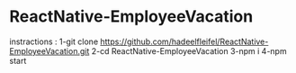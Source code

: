 # ReactNative-EmployeeVacation

instractions :
1-git clone https://github.com/hadeelfleifel/ReactNative-EmployeeVacation.git
2-cd ReactNative-EmployeeVacation
3-npm i
4-npm start
